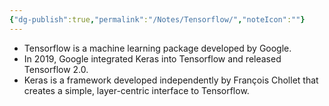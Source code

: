 ```yaml
---
{"dg-publish":true,"permalink":"/Notes/Tensorflow/","noteIcon":""}
---
```



- Tensorflow is a machine learning package developed by Google. 
- In 2019, Google integrated Keras into Tensorflow and released Tensorflow 2.0. 
- Keras is a framework developed independently by François Chollet that creates a simple, layer-centric interface to Tensorflow. 